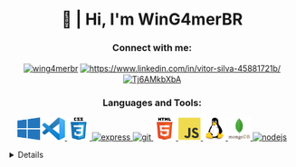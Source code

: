 <h1 align="center">👋 | Hi, I'm WinG4merBR</h1>
<h3 align="center">Connect with me:</h3>
<p align="center">
<a href="https://twitter.com/wing4merbr" target="blank"><img align="center" src="https://raw.githubusercontent.com/rahuldkjain/github-profile-readme-generator/master/src/images/icons/Social/twitter.svg" alt="wing4merbr" height="30" width="40" /></a>
<a href="https://linkedin.com/in/https://www.linkedin.com/in/vitor-silva-45881721b/" target="blank"><img align="center" src="https://raw.githubusercontent.com/rahuldkjain/github-profile-readme-generator/master/src/images/icons/Social/linked-in-alt.svg" alt="https://www.linkedin.com/in/vitor-silva-45881721b/" height="30" width="40" /></a>
<a href="https://discord.com/users/687867247116812378" target="blank"><img align="center" src="https://raw.githubusercontent.com/rahuldkjain/github-profile-readme-generator/master/src/images/icons/Social/discord.svg" alt="Tj6AMkbXbA" height="30" width="40" /></a>
</p>

<h3 align="center">Languages and Tools:</h3>
<p align="center">
   <a href="https://windows.com/" target="_blank">
        <img src="./assets/img/_NSAKEY.png" width="40" height="40"></a>
    <a href="https://code.visualstudio.com/" target="_blank">
        <img src="./assets/img/vscode.png" width="40" height="40">
    </a><a href="https://www.w3schools.com/css/" target="_blank" rel="noreferrer"> <img src="https://raw.githubusercontent.com/devicons/devicon/master/icons/css3/css3-original-wordmark.svg" alt="css3" width="40" height="40"/> </a> <a href="https://expressjs.com" target="_blank" rel="noreferrer"> <img src="https://camo.githubusercontent.com/40756575fc2fd74b1883ea0cc5c2a49aa7048ab58286f43a121109d69a9ea160/68747470733a2f2f63646e2e6a7364656c6976722e6e65742f67682f64657669636f6e732f64657669636f6e2f69636f6e732f657870726573732f657870726573732d6f726967696e616c2e737667" alt="express" width="40" height="40"/> </a><a href="https://git-scm.com/" target="_blank" rel="noreferrer"> <img src="https://www.vectorlogo.zone/logos/git-scm/git-scm-icon.svg" alt="git" width="40" height="40"/> </a> <a href="https://www.w3.org/html/" target="_blank" rel="noreferrer"> <img src="https://raw.githubusercontent.com/devicons/devicon/master/icons/html5/html5-original-wordmark.svg" alt="html5" width="40" height="40"/> </a> <a href="https://developer.mozilla.org/en-US/docs/Web/JavaScript" target="_blank" rel="noreferrer"> <img src="https://raw.githubusercontent.com/devicons/devicon/master/icons/javascript/javascript-original.svg" alt="javascript" width="40" height="40"/> </a> <a href="https://www.linux.org/" target="_blank" rel="noreferrer"> <img src="https://raw.githubusercontent.com/devicons/devicon/master/icons/linux/linux-original.svg" alt="linux" width="40" height="40"/> </a> <a href="https://www.mongodb.com/" target="_blank" rel="noreferrer"> <img src="https://raw.githubusercontent.com/devicons/devicon/master/icons/mongodb/mongodb-original-wordmark.svg" alt="mongodb" width="40" height="40"/> </a> <a href="https://nodejs.org" target="_blank" rel="noreferrer"> <img src="https://camo.githubusercontent.com/900baefb89e187c8b32cdbb3b440d1502fe8f30a1a335cc5dc5868af0142f8b1/68747470733a2f2f63646e2e6a7364656c6976722e6e65742f67682f64657669636f6e732f64657669636f6e2f69636f6e732f6e6f64656a732f6e6f64656a732d6f726967696e616c2e737667" alt="nodejs" width="40" height="40"/> </a> </p>

<details>
<p><img align="left" src="https://github-readme-stats.vercel.app/api/top-langs?username=wing4merbr&show_icons=true&locale=en&layout=compact" alt="wing4merbr" /></p>

<p>&nbsp;<img align="center" src="https://github-readme-stats.vercel.app/api?username=wing4merbr&show_icons=true&locale=en" alt="wing4merbr" /></p>

[![GitHub Activity Graph](https://activity-graph.herokuapp.com/graph?username=WinG4merBR&theme=react-dark&custom_title=Contribution+Graph)](https://github.com/WinG4merBR)
</details>
